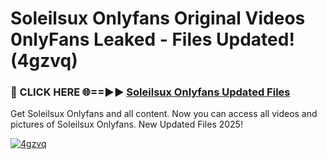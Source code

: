 # Soleilsux Onlyfans Original Videos 0nlyFans Leaked - Files Updated! (4gzvq)

<h3>🔴 CLICK HERE 🌐==►► <a href="https://tinyurl.com/ehrbuxhb" rel="nofollow">Soleilsux Onlyfans Updated Files</a></h3>

Get Soleilsux Onlyfans and all content. Now you can access all videos and pictures of Soleilsux Onlyfans. New Updated Files 2025!

[![4gzvq](https://i.imgur.com/lVYEuWS.gif)](https://tinyurl.com/ehrbuxhb)
